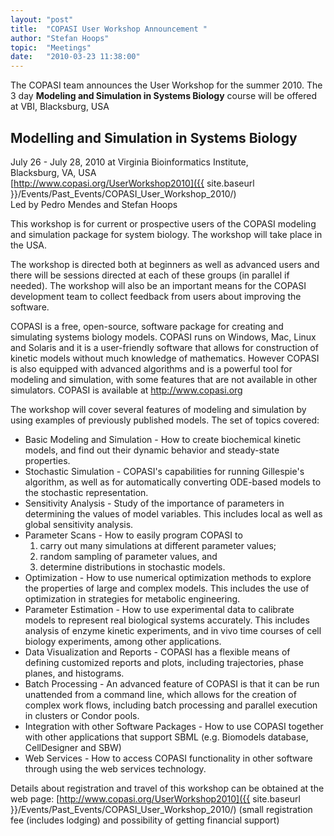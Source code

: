 ```yaml
---
layout: "post"
title:  "COPASI User Workshop Announcement "
author: "Stefan Hoops"
topic:  "Meetings"
date:   "2010-03-23 11:38:00"
---
```


The COPASI team announces the User  Workshop for the summer 2010. The
3 day __Modeling and Simulation in Systems Biology__ course will be
offered at VBI, Blacksburg, USA 

## Modelling and Simulation in Systems Biology

July 26 - July 28, 2010 at Virginia Bioinformatics Institute, <br/>
Blacksburg, VA, USA <br/>
[http://www.copasi.org/UserWorkshop2010]({{ site.baseurl }}/Events/Past_Events/COPASI_User_Workshop_2010/) <br/>
Led by Pedro Mendes and Stefan Hoops

This workshop is for current or prospective users of the COPASI
modeling and simulation package for system biology. The workshop will
take place in the USA. 

The workshop is directed both at beginners as well as advanced users
and there will be sessions directed at each of these groups (in
parallel if needed). The workshop will also be an important means for
the COPASI development team to collect feedback from users about
improving the software.   

COPASI is a free, open-source, software package for creating and
simulating systems biology models. COPASI runs on Windows, Mac, Linux
and Solaris and it is a user-friendly software that allows for
construction of kinetic models without much knowledge of
mathematics. However COPASI is also equipped with advanced algorithms
and is a powerful tool for modeling and simulation, with some features
that are not available in other simulators. COPASI is available at
http://www.copasi.org 
 
The workshop will cover several features of modeling and simulation by
using examples of previously published models. The set of topics
covered: 

* Basic Modeling and Simulation - How to create biochemical kinetic
  models, and find out their dynamic behavior and steady-state
  properties. 
* Stochastic Simulation - COPASI's capabilities for running
  Gillespie's algorithm, as well as for automatically converting
  ODE-based models to the stochastic representation. 
* Sensitivity Analysis - Study of the importance of parameters in
  determining the values of model variables. This includes local as well
  as global sensitivity analysis. 
* Parameter Scans - How to easily program COPASI to 
  1. carry out many simulations at different parameter values; 
  1. random sampling of parameter values, and 
  1. determine distributions in stochastic models.
* Optimization - How to use numerical optimization methods to explore
  the properties of large and complex models. This includes the use of
  optimization in strategies for metabolic engineering. 
* Parameter Estimation - How to use experimental data to calibrate
  models to represent real biological systems accurately. This includes
  analysis of enzyme kinetic experiments, and in vivo time courses of
  cell biology experiments, among other applications. 
* Data Visualization and Reports - COPASI has a flexible means of
  defining customized reports and plots, including trajectories, phase
  planes, and histograms. 
* Batch Processing - An advanced feature of COPASI is that it can be
  run unattended from a command line, which allows for the creation of
  complex work flows, including batch processing and parallel execution
  in clusters or Condor pools. 
* Integration with other Software Packages - How to use COPASI
  together with other applications that support SBML (e.g. Biomodels
  database, CellDesigner and SBW) 
* Web Services - How to access COPASI functionality in other software
  through using the web services technology. 

Details about registration and travel of this workshop can be obtained
at the web page: 
[http://www.copasi.org/UserWorkshop2010]({{ site.baseurl }}/Events/Past_Events/COPASI_User_Workshop_2010/) 
(small registration fee (includes lodging) and possibility of getting financial support) 


